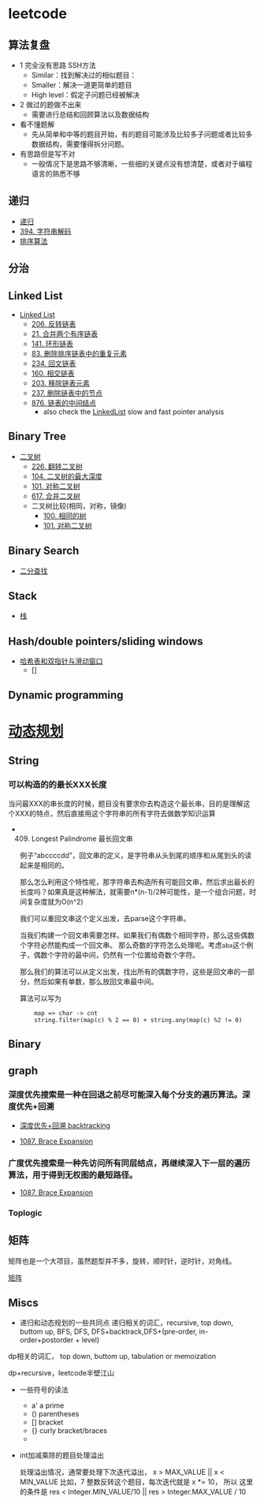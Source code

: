 # leetcode
## 算法复盘
* 1 完全没有思路 SSH方法
    * Similar：找到解决过的相似题目：
    * Smaller：解决一道更简单的题目
    * High level：假定子问题已经被解决
* 2 做过的题做不出来
    * 需要进行总结和回顾算法以及数据结构
* 看不懂题解
    * 先从简单和中等的题目开始，有的题目可能涉及比较多子问题或者比较多数据结构，需要懂得拆分问题。
* 有思路但是写不对
    * 一般情况下是思路不够清晰，一些细的关键点没有想清楚，或者对于编程语言的熟悉不够

## 递归
* [递归](./recursive.md)
* [394. 字符串解码](./394.decode-string/394.md)
* [排序算法](./sort.md)
## 分治

## Linked List
* [Linked List](./LinkedList.md)
    * [206. 反转链表](./206-reverse-linked-list/)
    * [21. 合并两个有序链表](./21.merge-two-sorted-lists)
    * [141. 环形链表](./141.linked-list-cycle/)
    * [83. 删除排序链表中的重复元素](./83.remove-duplicates-from-sorted-list)
    * [234. 回文链表](./234-palindrome-linked-list/234.md)
    * [160. 相交链表](./160.intersection-of-two-linked-lists/)
    * [203. 移除链表元素](./203.remove-linked-list-elements)
    * [237. 删除链表中的节点](./237.delete-node-in-a-linked-list)
    * [876. 链表的中间结点](./876.middle-of-the-linked-list)
        * also check the [LinkedList](./LinkedList.md) slow and fast pointer analysis
## Binary Tree
* [二叉树](./binaryTree.md)
    * [226. 翻转二叉树](https://leetcode-cn.com/problems/invert-binary-tree/)
    * [104. 二叉树的最大深度](./104.maximum-depth-of-binary-tree/104.md/)
    * [101. 对称二叉树](./110.balanced-binary-tree/)
    * [617. 合并二叉树](./617.merge-two-binary-trees/)
    * 二叉树比较(相同，对称，镜像)
        * [100. 相同的树](./100.same-tree)
        * [101. 对称二叉树](./101.symmetric-tree)
## Binary Search 
* [二分查找](./binarySearch.md)

## Stack
* [栈](./stack.md)

## Hash/double pointers/sliding windows
* [哈希表和双指针与滑动窗口](./hashTwoPointers.md)
    * []
## Dynamic programming
# [动态规划](./dynamicProgramming.md)
## String
### 可以构造的的最长XXX长度
当问最XXX的串长度的时候，题目没有要求你去构造这个最长串，目的是理解这个XXX的特点，然后直接用这个字符串的所有字符去做数学知识运算

* 409. Longest Palindrome 最长回文串

    例子“abccccdd”，回文串的定义，是字符串从头到尾的顺序和从尾到头的读起来是相同的。

    那么怎么利用这个特性呢，那字符串去构造所有可能回文串，然后求出最长的长度吗？如果真是这种解法，就需要n*(n-1)/2种可能性，是一个组合问题，时间复杂度就为O(n^2)

    我们可以重回文串这个定义出发，去parse这个字符串。
    
    当我们构建一个回文串需要怎样。如果我们有偶数个相同字符，那么这些偶数个字符必然能构成一个回文串。
    那么奇数的字符怎么处理呢。考虑`aba`这个例子，偶数个字符的最中间，仍然有一个位置给奇数个字符。

    那么我们的算法可以从定义出发，找出所有的偶数字符，这些是回文串的一部分，然后如果有单数，那么放回文串最中间。

    算法可以写为
    ```
        map => char -> cnt
        string.filter(map(c) % 2 == 0) + string.any(map(c) %2 != 0)
    ```


## Binary


## graph
### 深度优先搜索是一种在回退之前尽可能深入每个分支的遍历算法。深度优先+回溯
* [深度优先+回溯 backtracking](./dfsBacktracking.md)

* [1087. Brace Expansion](./1087.brace-expansion)
### 广度优先搜索是一种先访问所有同层结点，再继续深入下一层的遍历算法，用于得到无权图的最短路径。
* [1087. Brace Expansion](./1087.brace-expansion)

### Toplogic
## 矩阵
矩阵也是一个大项目，虽然题型并不多，旋转，顺时针，逆时针，对角线。

[矩阵](matrix.md)
## Miscs

* 递归和动态规划的一些共同点
递归相关的词汇，recursive, top down, buttom up, BFS, DFS, DFS+backtrack,DFS+(pre-order, in-order+postorder + level)

dp相关的词汇， top down, buttom up, tabulation or memoization

dp+recursive，leetcode半壁江山

* 一些符号的读法
    * a' a prime
    * () parentheses
    * [] bracket
    * {} curly bracket/braces
    * 
* int加减乘除的题目处理溢出

    处理溢出情况，通常要处理下次迭代溢出， x > MAX_VALUE || x < MIN_VALUE
    比如，7 整数反转这个题目，每次迭代就是 x *= 10， 所以 这里的条件是
    res < Integer.MIN_VALUE/10 || res > Integer.MAX_VALUE / 10

